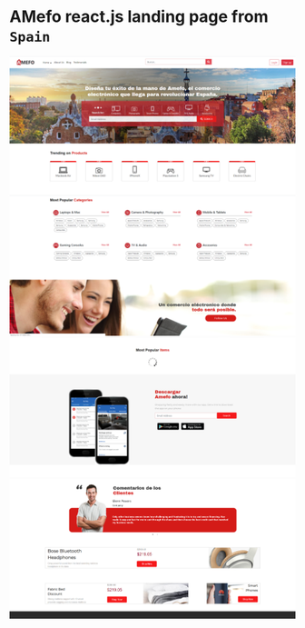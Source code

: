 # AMefo react.js landing page from `Spain`

<img src="screens/1.png">
<img src="screens/2.png">
<img src="screens/3.png">
<img src="screens/4.png">